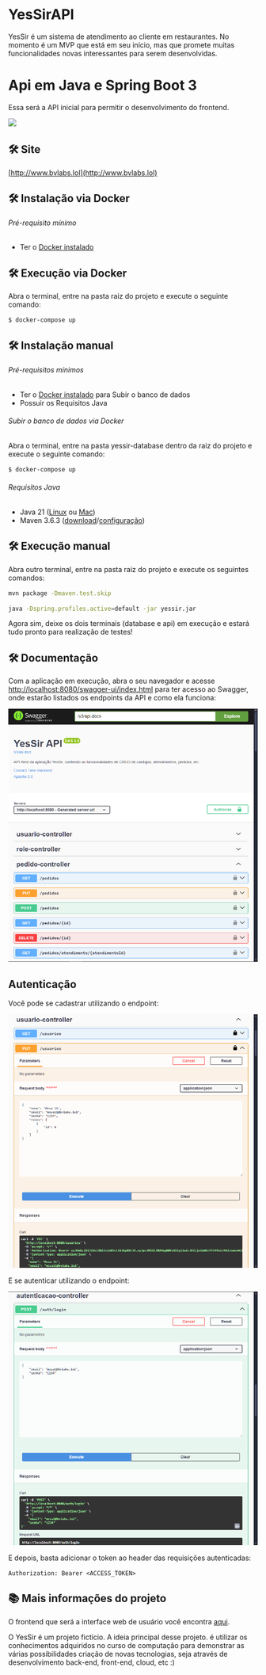 # YesSirAPI

YesSir é um sistema de atendimento ao cliente em restaurantes. No momento é um MVP que está em seu início, mas que promete muitas funcionalidades novas interessantes para serem desenvolvidas.

# Api em Java e Spring Boot 3

Essa será a API inicial para permitir o desenvolvimento do frontend.

<img src="https://upload.wikimedia.org/wikipedia/commons/thumb/7/79/Spring_Boot.svg/512px-Spring_Boot.svg.png?20230616230349" width="150px">


## 🛠️ Site

[http://www.bvlabs.lol](http://www.bvlabs.lol)


## 🛠️ Instalação via Docker

###### Pré-requisito mínimo

* Ter o [Docker instalado](https://www.docker.com)


## 🛠️ Execução via Docker

Abra o terminal, entre na pasta raiz do projeto e execute o seguinte comando:

```bash
$ docker-compose up
```


## 🛠️ Instalação manual

###### Pré-requisitos mínimos

* Ter o [Docker instalado](https://www.docker.com) para Subir o banco de dados
* Possuir os Requisitos Java

###### Subir o banco de dados via Docker

Abra o terminal, entre na pasta yessir-database dentro da raiz do projeto e execute o seguinte comando:

```bash
$ docker-compose up
```

###### Requisitos Java

* Java 21 ([Linux](https://www.rosehosting.com/blog/how-to-install-java-21-on-ubuntu-24-04/) ou [Mac](https://medium.com/@aniketvishal/how-to-install-java-and-setup-java-home-path-in-macos-apple-silicon-m1-m2-2edf185b992c))
* Maven 3.6.3 ([download](https://archive.apache.org/dist/maven/maven-3/3.6.3/binaries/)/[configuração](https://www.baeldung.com/install-maven-on-windows-linux-mac))


## 🛠️ Execução manual

Abra outro terminal, entre na pasta raiz do projeto e execute os seguintes comandos:

```bash
mvn package -Dmaven.test.skip
```
```bash
java -Dspring.profiles.active=default -jar yessir.jar
```

Agora sim, deixe os dois terminais (database e api) em execução e estará tudo pronto para realização de testes!


## 🛠️ Documentação

Com a aplicação em execução, abra o seu navegador e acesse [http://localhost:8080/swagger-ui/index.html](http://localhost:8080/swagger-ui/index.html) para ter acesso ao Swagger, onde estarão listados os endpoints da API e como ela funciona:

![Swagger](printswagger-geral.png)


## Autenticação

Você pode se cadastrar utilizando o endpoint:

![Swagger](printswagger-cadastro.png)

E se autenticar utilizando o endpoint:

![Swagger](printswagger-autenticacao.png)

E depois, basta adicionar o token ao header das requisições autenticadas:

```
Authorization: Bearer <ACCESS_TOKEN>
```

## 📚 Mais informações do projeto

O frontend que será a interface web de usuário você encontra [aqui](https://github.com/brunovitalino/yessir-interface).

O YesSir é um projeto fictício.
A ideia principal desse projeto. é utilizar os conhecimentos adquiridos no curso de computação para demonstrar as várias possibilidades criação de novas tecnologias, seja através de desenvolvimento back-end, front-end, cloud, etc :)
